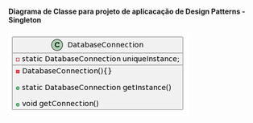 <h4>Diagrama de Classe para projeto de aplicacação de Design Patterns - Singleton</h4>

![alt text](https://github.com/Jennyads/Bertoti/blob/main/Engenharia%20de%20Software%20III/Imagens/diagrama_classe_singleton.png)
